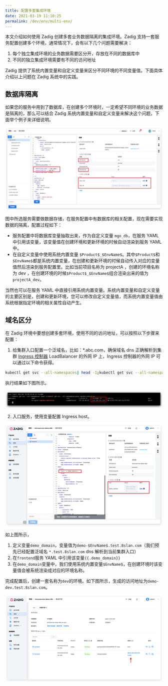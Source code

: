 ```yaml
---
title: 配置多套集成环境
date: 2021-03-19 11:10:25
permalink: /dev/env/multi-env/
---
```


本文介绍如何使用 Zadig 创建多套业务数据隔离的集成环境。Zadig 支持一套服务配置创建多个环境，通常情况下，会有以下几个问题需要解决：

1. 每个独立集成环境的业务数据需要区分开，存放在不同的数据库中
2. 不同的独立集成环境需要有不同的访问地址

Zadig 提供了系统内置变量和自定义变量来区分不同环境的不同变量值。下面具体介绍以上问题在 Zadig 系统中的实践。

## 数据库隔离
如果您的服务中用到了数据库，在创建多个环境时，一定希望不同环境的业务数据是隔离的，那么可以结合 Zadig 系统内置变量和自定义变量来解决这个问题，下面举个例子来详细说明。

![数据库隔离](./_images/multi_env_db.png)

图中所选服务需要做数据存储，在服务配置中有数据库的相关配置，现在需要实现数据的隔离，配置过程如下：
* 服务配置中将数据库变量抽取出来，作为自定义变量 `mgo_db`，在服务 YAML 中引用该变量，该变量值在创建环境和更新环境的时候自动渲染到服务 YAML 中。
* 在自定义变量中使用系统内置变量 `$Product$_$EnvName$`。其中`$Product$`和`$EnvName$`都是系统内置变量，在创建和更新环境的时候自动传入对应的变量值然后渲染到服务配置里。比如当前项目名称为 projectA ，创建的环境名称为 dev ，在创建环境的时候`$Product$_$EnvName$`组合渲染出来的值为`projectA_dev`。

当然也可以在服务 YAML 中直接引用系统内置变量。系统内置变量和自定义变量的主要区别是，创建和更新环境，您可以修改自定义变量值，而系统内置变量值由系统根据指定环境的相关属性自动产生。

## 域名区分
在 Zadig 环境中要想创建多套环境，使用不同的访问地址，可以按照以下步骤来配置：
1. 给集群入口配置一个泛域名，比如：*.abc.com，确保域名 dns 正确解析到集群 [Ingress 控制器](https://kubernetes.io/zh/docs/concepts/services-networking/ingress-controllers/) LoadBalancer 的外网 IP 上，Ingress 控制器的外网 IP 可以通过以下命令获得。

``` bash
kubectl get svc --all-namespaces| head -1;kubectl get svc --all-namespaces|grep ingress-controller
```
执行结果如下图所示。

![Ingress控制器外网IP](./_images/multi_env_ingress.png)

2. 入口服务，使用变量配置 Ingress host。

![Ingress控制器变量](./_images/multi_env_ingress_config.png)

如上图所示，
1. 定义变量`demo_domain`，变量值为`demo-$EnvName$.test.8slan.com`（我们预先已经配置泛域名 `*.test.8slan.com` dns 解析到当前集群入口）
2. 在`frontend`服务 YAML 中引用该变量<span v-pre>`{{.demo_domain}}`</span>
3. 在`demo_domain`变量中，我们使用系统内置变量`$EnvName$`，在创建环境时该变量值会被系统渲染成对应的环境名称。

完成配置后，创建一套名称为`dev`的环境。如下图所示，生成的访问地址为`demo-dev.test.8slan.com`。

![Ingress 配置结果](./_images/multi_env_ingress_result.png)

